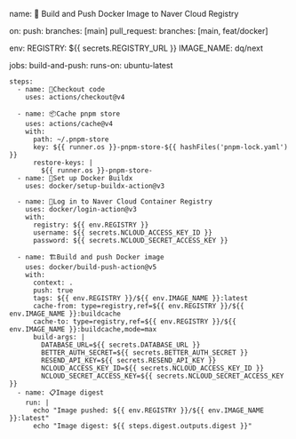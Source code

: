 name: 🐋 Build and Push Docker Image to Naver Cloud Registry

on:
  push:
    branches: [main]
  pull_request:
    branches: [main, feat/docker]

env:
  REGISTRY: ${{ secrets.REGISTRY_URL }}
  IMAGE_NAME: dq/next

jobs:
  build-and-push:
    runs-on: ubuntu-latest

    steps:
      - name: 🔖Checkout code
        uses: actions/checkout@v4

      - name: 📦Cache pnpm store
        uses: actions/cache@v4
        with:
          path: ~/.pnpm-store
          key: ${{ runner.os }}-pnpm-store-${{ hashFiles('pnpm-lock.yaml') }}
          restore-keys: |
            ${{ runner.os }}-pnpm-store-
      - name: 🔧Set up Docker Buildx
        uses: docker/setup-buildx-action@v3

      - name: 🔑Log in to Naver Cloud Container Registry
        uses: docker/login-action@v3
        with:
          registry: ${{ env.REGISTRY }}
          username: ${{ secrets.NCLOUD_ACCESS_KEY_ID }}
          password: ${{ secrets.NCLOUD_SECRET_ACCESS_KEY }}

      - name: 🏗️Build and push Docker image
        uses: docker/build-push-action@v5
        with:
          context: .
          push: true
          tags: ${{ env.REGISTRY }}/${{ env.IMAGE_NAME }}:latest
          cache-from: type=registry,ref=${{ env.REGISTRY }}/${{ env.IMAGE_NAME }}:buildcache
          cache-to: type=registry,ref=${{ env.REGISTRY }}/${{ env.IMAGE_NAME }}:buildcache,mode=max
          build-args: |
            DATABASE_URL=${{ secrets.DATABASE_URL }}
            BETTER_AUTH_SECRET=${{ secrets.BETTER_AUTH_SECRET }}
            RESEND_API_KEY=${{ secrets.RESEND_API_KEY }}
            NCLOUD_ACCESS_KEY_ID=${{ secrets.NCLOUD_ACCESS_KEY_ID }}
            NCLOUD_SECRET_ACCESS_KEY=${{ secrets.NCLOUD_SECRET_ACCESS_KEY }}
      - name: 📋Image digest
        run: |
          echo "Image pushed: ${{ env.REGISTRY }}/${{ env.IMAGE_NAME }}:latest"
          echo "Image digest: ${{ steps.digest.outputs.digest }}"
